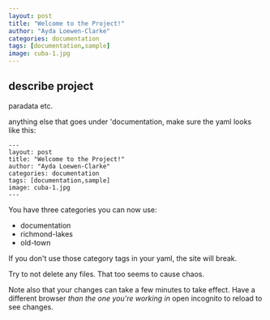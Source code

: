 ```yaml
---
layout: post
title: "Welcome to the Project!"
author: "Ayda Loewen-Clarke"
categories: documentation
tags: [documentation,sample]
image: cuba-1.jpg
---
```


## describe project

paradata etc.

anything else that goes under 'documentation, make sure the yaml looks like this:

```
---
layout: post
title: "Welcome to the Project!"
author: "Ayda Loewen-Clarke"
categories: documentation
tags: [documentation,sample]
image: cuba-1.jpg
---
```

You have three categories you can now use:

- documentation
- richmond-lakes
- old-town 

If you don't use those category tags in your yaml, the site will break. 

Try to not delete any files. That too seems to cause chaos. 

Note also that your changes can take a few minutes to take effect. Have a different browser _than the one you're working in_ open incognito to reload to see changes.
